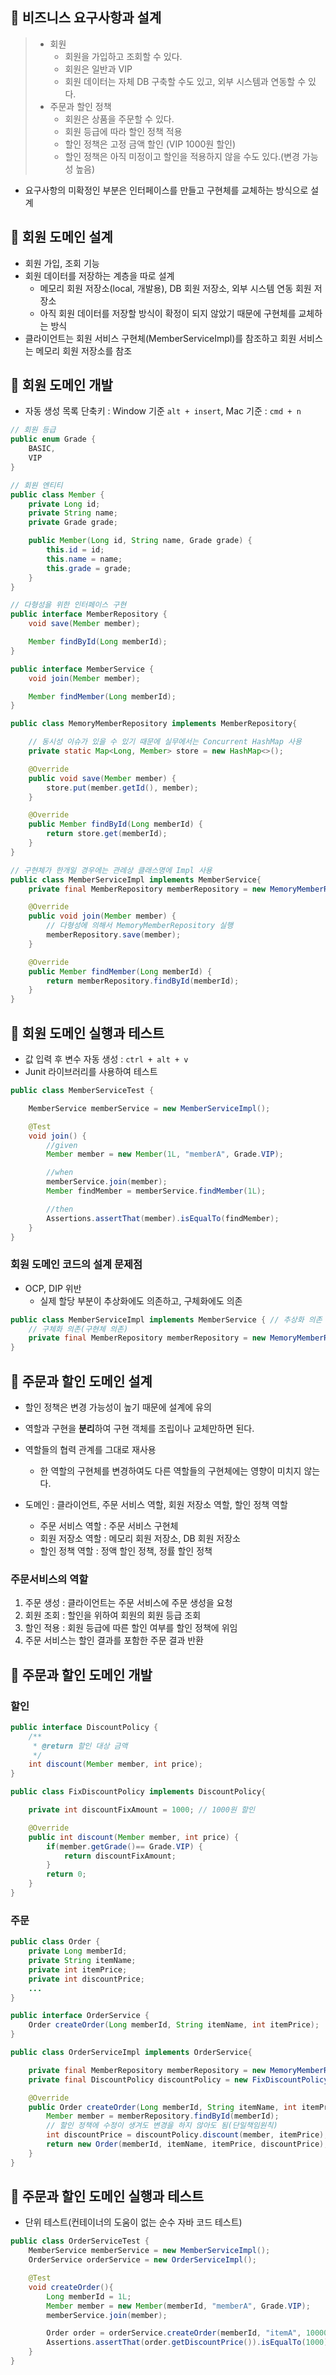 ## 🌿 비즈니스 요구사항과 설계

> - 회원
>   - 회원을 가입하고 조회할 수 있다.
>   - 회원은 일반과 VIP
>   - 회원 데이터는 자체 DB 구축할 수도 있고, 외부 시스템과 연동할 수 있다.
> - 주문과 할인 정책
>   - 회원은 상품을 주문할 수 있다.
>   - 회원 등급에 따라 할인 정책 적용
>   - 할인 정책은 고정 금액 할인 (VIP 1000원 할인)
>   - 할인 정책은 아직 미정이고 할인을 적용하지 않을 수도 있다.(변경 가능성 높음)

- 요구사항의 미확정인 부분은 인터페이스를 만들고 구현체를 교체하는 방식으로 설계

## 🌿 회원 도메인 설계

- 회원 가입, 조회 기능
- 회원 데이터를 저장하는 계층을 따로 설계
  - 메모리 회원 저장소(local, 개발용), DB 회원 저장소, 외부 시스템 연동 회원 저장소
  - 아직 회원 데이터를 저장할 방식이 확정이 되지 않았기 때문에 구현체를 교체하는 방식
- 클라이언트는 회원 서비스 구현체(MemberServiceImpl)를 참조하고 회원 서비스는 메모리 회원 저장소를 참조

## 🌿 회원 도메인 개발

- 자동 생성 목록 단축키 : Window 기준 `alt + insert`, Mac 기준 : `cmd + n`

```java
// 회원 등급
public enum Grade {
    BASIC,
    VIP
}
```

```java
// 회원 엔티티
public class Member {
    private Long id;
    private String name;
    private Grade grade;

    public Member(Long id, String name, Grade grade) {
        this.id = id;
        this.name = name;
        this.grade = grade;
    }
}
```

```java
// 다형성을 위한 인터페이스 구현
public interface MemberRepository {
    void save(Member member);

    Member findById(Long memberId);
}
```

```java
public interface MemberService {
    void join(Member member);

    Member findMember(Long memberId);
}
```

```java
public class MemoryMemberRepository implements MemberRepository{

    // 동시성 이슈가 있을 수 있기 때문에 실무에서는 Concurrent HashMap 사용
    private static Map<Long, Member> store = new HashMap<>();

    @Override
    public void save(Member member) {
        store.put(member.getId(), member);
    }

    @Override
    public Member findById(Long memberId) {
        return store.get(memberId);
    }
}
```

```java
// 구현체가 한개일 경우에는 관례상 클래스명에 Impl 사용
public class MemberServiceImpl implements MemberService{
    private final MemberRepository memberRepository = new MemoryMemberRepository();

    @Override
    public void join(Member member) {
        // 다형성에 의해서 MemoryMemberRepository 실행
        memberRepository.save(member);
    }

    @Override
    public Member findMember(Long memberId) {
        return memberRepository.findById(memberId);
    }
}
```

## 🌿 회원 도메인 실행과 테스트

- 값 입력 후 변수 자동 생성 : `ctrl + alt + v`
- Junit 라이브러리를 사용하여 테스트

```java
public class MemberServiceTest {

    MemberService memberService = new MemberServiceImpl();

    @Test
    void join() {
        //given
        Member member = new Member(1L, "memberA", Grade.VIP);

        //when
        memberService.join(member);
        Member findMember = memberService.findMember(1L);

        //then
        Assertions.assertThat(member).isEqualTo(findMember);
    }
}
```

### 회원 도메인 코드의 설계 문제점

- OCP, DIP 위반
  - 실제 할당 부분이 추상화에도 의존하고, 구체화에도 의존

```java
public class MemberServiceImpl implements MemberService { // 추상화 의존
    // 구체화 의존(구현체 의존)
    private final MemberRepository memberRepository = new MemoryMemberRepository();
}
```

## 🌿 주문과 할인 도메인 설계

- 할인 정책은 변경 가능성이 높기 때문에 설계에 유의
- 역할과 구현을 **분리**하여 구현 객체를 조립이나 교체만하면 된다.
- 역할들의 협력 관계를 그대로 재사용

  - 한 역할의 구현체를 변경하여도 다른 역할들의 구현체에는 영향이 미치지 않는다.

- 도메인 : 클라이언트, 주문 서비스 역할, 회원 저장소 역할, 할인 정책 역할
  - 주문 서비스 역할 : 주문 서비스 구현체
  - 회원 저장소 역할 : 메모리 회원 저장소, DB 회원 저장소
  - 할인 정책 역할 : 정액 할인 정책, 정률 할인 정책

### 주문서비스의 역할

1. 주문 생성 : 클라이언트는 주문 서비스에 주문 생성을 요청
2. 회원 조회 : 할인을 위하여 회원의 회원 등급 조회
3. 할인 적용 : 회원 등급에 따른 할인 여부를 할인 정책에 위임
4. 주문 서비스는 할인 결과를 포함한 주문 결과 반환

## 🌿 주문과 할인 도메인 개발

### 할인

```java
public interface DiscountPolicy {
    /**
     * @return 할인 대상 금액
     */
    int discount(Member member, int price);
}
```

```java
public class FixDiscountPolicy implements DiscountPolicy{

    private int discountFixAmount = 1000; // 1000원 할인

    @Override
    public int discount(Member member, int price) {
        if(member.getGrade()== Grade.VIP) {
            return discountFixAmount;
        }
        return 0;
    }
}
```

### 주문

```java
public class Order {
    private Long memberId;
    private String itemName;
    private int itemPrice;
    private int discountPrice;
    ...
}
```

```java
public interface OrderService {
    Order createOrder(Long memberId, String itemName, int itemPrice);
}
```

```java
public class OrderServiceImpl implements OrderService{

    private final MemberRepository memberRepository = new MemoryMemberRepository();
    private final DiscountPolicy discountPolicy = new FixDiscountPolicy();

    @Override
    public Order createOrder(Long memberId, String itemName, int itemPrice) {
        Member member = memberRepository.findById(memberId);
        // 할인 정책에 수정이 생겨도 변경을 하지 않아도 됨(단일책임원칙)
        int discountPrice = discountPolicy.discount(member, itemPrice);
        return new Order(memberId, itemName, itemPrice, discountPrice);
    }
}
```

## 🌿 주문과 할인 도메인 실행과 테스트

- 단위 테스트(컨테이너의 도움이 없는 순수 자바 코드 테스트)

```java
public class OrderServiceTest {
    MemberService memberService = new MemberServiceImpl();
    OrderService orderService = new OrderServiceImpl();

    @Test
    void createOrder(){
        Long memberId = 1L;
        Member member = new Member(memberId, "memberA", Grade.VIP);
        memberService.join(member);

        Order order = orderService.createOrder(memberId, "itemA", 10000);
        Assertions.assertThat(order.getDiscountPrice()).isEqualTo(1000);
    }
}
```

